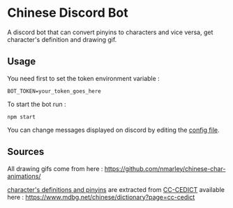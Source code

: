 # Chinese Discord Bot

A discord bot that can convert pinyins to characters and vice versa, get character's definition and drawing gif.

## Usage

You need first to set the token environment variable :
```
BOT_TOKEN=your_token_goes_here
```
To start the bot run :
```
npm start
```
You can change messages displayed on discord by editing the [config file](config.json).

## Sources

All drawing gifs come from here :
https://github.com/nmarley/chinese-char-animations/

[character's definitions and pinyins](dictionnary/pinyin-character.db) are extracted from [CC-CEDICT](dictionnary/cedict_ts.u8) available here : https://www.mdbg.net/chinese/dictionary?page=cc-cedict
